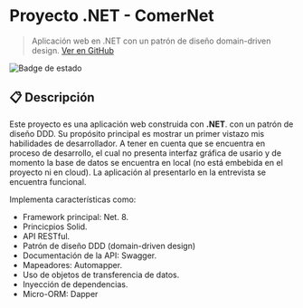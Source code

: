# Proyecto .NET - **ComerNet**

> Aplicación web en .NET con un patrón de diseño domain-driven design. [Ver en GitHub](https://github.com/Siktok/ComerNet)
> 
![Badge de estado](https://img.shields.io/badge/estado-en%20desarrollo-yellow)

## 📋 Descripción

Este proyecto es una aplicación web construida con **.NET**. con un patrón de diseño DDD. Su propósito principal es mostrar un primer vistazo mis habilidades de desarrollador. A tener en cuenta que se encuentra en proceso de desarrollo, el cual no presenta interfaz gráfica de usario y de momento la base de datos se encuentra en local (no está embebida en el proyecto ni en cloud). La aplicación al presentarlo en la entrevista se encuentra funcional.

Implementa características como:

- Framework principal: Net. 8.
- Princicpios Solid.
- API RESTful.
- Patrón de diseño DDD (domain-driven design)
- Documentación de la API: Swagger.
- Mapeadores: Automapper.
- Uso de objetos de transferencia de datos.
- Inyección de dependencias.
- Micro-ORM: Dapper
